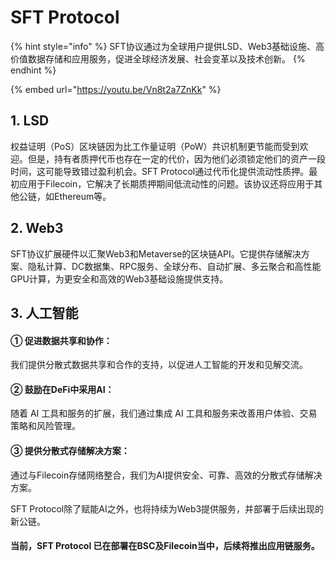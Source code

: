 # SFT Protocol

{% hint style="info" %}
SFT协议通过为全球⽤户提供LSD、Web3基础设施、⾼价值数据存储和应⽤服务，促进全球经济发展、社会变革以及技术创新。
{% endhint %}

{% embed url="https://youtu.be/Vn8t2a7ZnKk" %}

## **1. LSD**

权益证明（PoS）区块链因为比工作量证明（PoW）共识机制更节能而受到欢迎。但是，持有者质押代币也存在一定的代价，因为他们必须锁定他们的资产一段时间，这可能导致错过盈利机会。SFT Protocol通过代币化提供流动性质押。最初应用于Filecoin，它解决了长期质押期间低流动性的问题。该协议还将应用于其他公链，如Ethereum等。

## 2. Web3

SFT协议扩展硬件以汇聚Web3和Metaverse的区块链API。它提供存储解决方案、隐私计算、DC数据集、RPC服务、全球分布、自动扩展、多云聚合和高性能GPU计算，为更安全和高效的Web3基础设施提供支持。

## 3. 人工智能

#### ① 促进数据共享和协作：

我们提供分散式数据共享和合作的支持，以促进人工智能的开发和见解交流。

#### ② 鼓励在DeFi中采用AI：

随着 AI 工具和服务的扩展，我们通过集成 AI 工具和服务来改善用户体验、交易策略和风险管理。

#### ③ 提供分散式存储解决方案：

通过与Filecoin存储网络整合，我们为AI提供安全、可靠、高效的分散式存储解决方案。

SFT Protocol除了赋能AI之外，也将持续为Web3提供服务，并部署于后续出现的新公链。

#### 当前，SFT Protocol 已在部署在BSC及Filecoin当中，后续将推出应用链服务。
